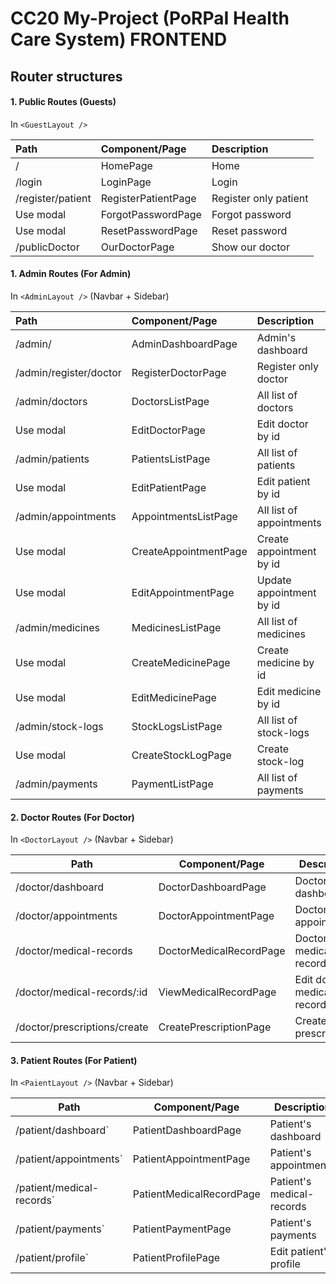 # CC20 My-Project (PoRPaI Health Care System) FRONTEND

## Router structures

#### 1. Public Routes (Guests)

In `<GuestLayout />`

| Path              | Component/Page      | Description           |
| :---------------- | :------------------ | :-------------------- |
| /                 | HomePage            | Home                  |
| /login            | LoginPage           | Login                 |
| /register/patient | RegisterPatientPage | Register only patient |
| Use modal         | ForgotPasswordPage  | Forgot password       |
| Use modal         | ResetPasswordPage   | Reset password        |
| /publicDoctor     | OurDoctorPage       | Show our doctor       |

#### 1. Admin Routes (For Admin)

In `<AdminLayout />` (Navbar + Sidebar)

| Path                   | Component/Page        | Description              |
| :--------------------- | :-------------------- | :----------------------- |
| /admin/                | AdminDashboardPage    | Admin's dashboard        |
| /admin/register/doctor | RegisterDoctorPage    | Register only doctor     |
| /admin/doctors         | DoctorsListPage       | All list of doctors      |
| Use modal              | EditDoctorPage        | Edit doctor by id        |
| /admin/patients        | PatientsListPage      | All list of patients     |
| Use modal              | EditPatientPage       | Edit patient by id       |
| /admin/appointments    | AppointmentsListPage  | All list of appointments |
| Use modal              | CreateAppointmentPage | Create appointment by id |
| Use modal              | EditAppointmentPage   | Update appointment by id |
| /admin/medicines       | MedicinesListPage     | All list of medicines    |
| Use modal              | CreateMedicinePage    | Create medicine by id    |
| Use modal              | EditMedicinePage      | Edit medicine by id      |
| /admin/stock-logs      | StockLogsListPage     | All list of stock-logs   |
| Use modal              | CreateStockLogPage    | Create stock-log         |
| /admin/payments        | PaymentListPage       | All list of payments     |

#### 2. Doctor Routes (For Doctor)

In `<DoctorLayout />` (Navbar + Sidebar)

| Path                         | Component/Page          | Description                   |
| ---------------------------- | ----------------------- | ----------------------------- |
| /doctor/dashboard            | DoctorDashboardPage     | Doctor's dashboard            |
| /doctor/appointments         | DoctorAppointmentPage   | Doctor's appointments         |
| /doctor/medical-records      | DoctorMedicalRecordPage | Doctor's medical-records      |
| /doctor/medical-records/:id  | ViewMedicalRecordPage   | Edit doctor's medical-records |
| /doctor/prescriptions/create | CreatePrescriptionPage  | Create prescription           |

#### 3. Patient Routes (For Patient)

In `<PaientLayout />` (Navbar + Sidebar)

| Path                      | Component/Page           | Description               |
| ------------------------- | ------------------------ | ------------------------- |
| /patient/dashboard`       | PatientDashboardPage     | Patient's dashboard       |
| /patient/appointments`    | PatientAppointmentPage   | Patient's appointments    |
| /patient/medical-records` | PatientMedicalRecordPage | Patient's medical-records |
| /patient/payments`        | PatientPaymentPage       | Patient's payments        |
| /patient/profile`         | PatientProfilePage       | Edit patient's profile    |
